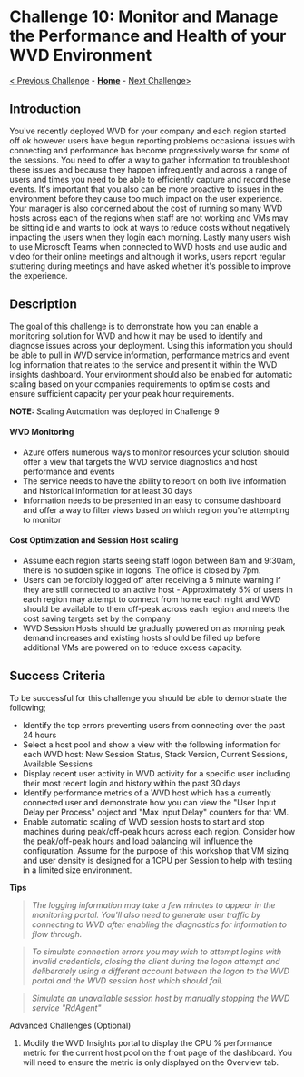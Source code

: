 # Challenge 10: Monitor and Manage the Performance and Health of your WVD Environment

[< Previous Challenge](./09-Automate-WVD-Tasks.md) - **[Home](../README.md)** - [Next Challenge>](./11-Configure-User-Experience-Settings.md)

## Introduction

You've recently deployed WVD for your company and each region started off ok however users have begun reporting problems occasional issues with connecting and performance has become progressively worse for some of the sessions. You need to offer a way to gather information to troubleshoot these issues and because they happen infrequently and across a range of users and times you need to be able to efficiently capture and record these events. It's important that you also can be more proactive to issues in the environment before they cause too much impact on the user experience. Your manager is also concerned about the cost of running so many WVD hosts across each of the regions when staff are not working and VMs may be sitting idle and wants to look at ways to reduce costs without negatively impacting the users when they login each morning. Lastly many users wish to use Microsoft Teams when connected to WVD hosts and use audio and video for their online meetings and although it works, users report regular stuttering during meetings and have asked whether it's possible to improve the experience.

## Description

The goal of this challenge is to demonstrate how you can enable a monitoring solution for WVD and how it may be used to identify and diagnose issues across your deployment. Using this information you should be able to pull in WVD service information, performance metrics and event log information that relates to the service and present it within the WVD insights dashboard. Your environment should also be enabled for automatic scaling based on your companies requirements to optimise costs and ensure sufficient capacity per your peak hour requirements. 

**NOTE:** Scaling Automation was deployed in Challenge 9

#### WVD Monitoring
   - Azure offers numerous ways to monitor resources your solution should offer a view that targets the WVD service diagnostics and host performance and events
   - The service needs to have the ability to report on both live information and historical information for at least 30 days
   - Information needs to be presented in an easy to consume dashboard and offer a way to filter views based on which region you're attempting to monitor

#### Cost Optimization and Session Host scaling
   - Assume each region starts seeing staff logon between 8am and 9:30am, there is no sudden spike in logons. The office is closed by 7pm.  
   - Users can be forcibly logged off after receiving a 5 minute warning if they are still connected to an active host
	- Approximately 5% of users in each region may attempt to connect from home each night and WVD should be available to them off-peak across each region and meets the cost saving targets set by the company
   - WVD Session Hosts should be gradually powered on as morning peak demand increases and existing hosts should be filled up before additional VMs are powered on to reduce excess capacity.

## Success Criteria

To be successful for this challenge you should be able to demonstrate the following;

- Identify the top errors preventing users from connecting over the past 24 hours
- Select a host pool and show a view with the following information for each WVD host: New Session Status, Stack Version, Current Sessions, Available Sessions
- Display recent user activity in WVD activity for a specific user including their most recent login and history within the past 30 days
- Identify performance metrics of a WVD host which has a currently connected user and demonstrate how you can view the "User Input Delay per Process" object and "Max Input Delay" counters for that VM.
- Enable automatic scaling of WVD session hosts to start and stop machines during peak/off-peak hours across each region. Consider how the peak/off-peak hours and load balancing will influence the configuration. Assume for the purpose of this workshop that VM sizing and user density is designed for a 1CPU per Session to help with testing in a limited size environment.

**Tips**

> _The logging information may take a few minutes to appear in the monitoring portal. You'll also need to generate user traffic by connecting to WVD after enabling the diagnostics for information to flow through._

> _To simulate connection errors you may wish to attempt logins with invalid credentials, closing the client during the logon attempt and deliberately using a different account between the logon to the WVD portal and the WVD session host which should fail._

> _Simulate an unavailable session host by manually stopping the WVD service "RdAgent"_


Advanced Challenges (Optional)

1. Modify the WVD Insights portal to display the CPU % performance metric for the current host pool on the front page of the dashboard. You will need to ensure the metric is only displayed on the Overview tab.
